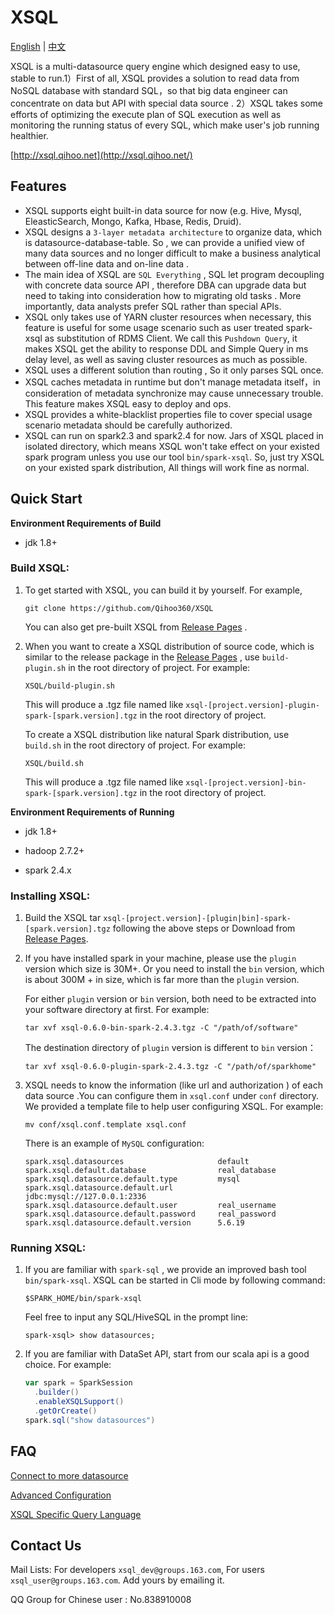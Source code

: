 # XSQL
[English](https://github.com/Qihoo360/XSQL/blob/master/README.md) | [中文](https://github.com/Qihoo360/XSQL/blob/master/README-CN.md)

XSQL is a multi-datasource query engine which designed easy to use, stable to run.1）First of all, XSQL provides a solution to read data from NoSQL database  with standard SQL，so that big data engineer can concentrate on data but API with special data source . 2）XSQL takes some efforts of optimizing the execute plan of SQL execution as well as monitoring the running status of every SQL, which make user's job running healthier.

[http://xsql.qihoo.net](http://xsql.qihoo.net/)

## Features

- XSQL supports eight built-in data source for now (e.g. Hive, Mysql, EleasticSearch, Mongo, Kafka, Hbase, Redis, Druid).
- XSQL designs a `3-layer metadata architecture` to organize data, which is datasource-database-table. So , we can provide a unified view of many data sources and no longer difficult to make a business analytical between off-line data and on-line data .
- The main idea of XSQL are `SQL Everything` , SQL let program decoupling with concrete data source API , therefore DBA can upgrade data but need to taking into consideration how to migrating old tasks . More importantly, data analysts prefer SQL rather than special APIs.
- XSQL only takes use of YARN cluster resources when necessary, this feature is useful for some usage scenario such as user treated spark-xsql as substitution of RDMS Client. We call this `Pushdown Query`, it makes XSQL get the ability to response DDL and Simple Query in ms delay level, as well as saving cluster resources as much as possible.
- XSQL uses a different solution than routing , So it only parses SQL once.
- XSQL caches metadata in runtime but don't manage metadata itself，in consideration of metadata synchronize may cause unnecessary trouble. This feature makes XSQL easy to deploy and ops.
- XSQL provides a white-blacklist properties file to cover special usage scenario metadata should be carefully authorized.
- XSQL can run on spark2.3 and spark2.4 for now. Jars of XSQL placed in isolated directory, which means XSQL won't take effect on your existed spark program unless you use our tool `bin/spark-xsql`. So, just try XSQL on your existed spark distribution, All things will work fine as normal.

## Quick Start

**Environment Requirements of Build**

- jdk 1.8+

### Build XSQL:

1. To get started with XSQL, you can build it by yourself. For example,

   ```
   git clone https://github.com/Qihoo360/XSQL
   ```

   You can also get pre-built XSQL from [Release Pages](https://github.com/Qihoo360/XSQL/releases) .

2. When you want to create a XSQL distribution of source code, which is similar to the release package in the [Release Pages](https://github.com/Qihoo360/XSQL/releases) , use `build-plugin.sh` in the root directory of project. For example:

   ```
   XSQL/build-plugin.sh
   ```

   This will produce a .tgz file named like `xsql-[project.version]-plugin-spark-[spark.version].tgz` in the root directory of project.

   To create a XSQL distribution like natural Spark distribution, use `build.sh` in the root directory of project. For example:

   ```
   XSQL/build.sh
   ```

   This will produce a .tgz file named like `xsql-[project.version]-bin-spark-[spark.version].tgz` in the root directory of project.

**Environment Requirements of Running**

- jdk 1.8+

- hadoop 2.7.2+

- spark 2.4.x

### Installing XSQL:

1. Build the XSQL tar  `xsql-[project.version]-[plugin|bin]-spark-[spark.version].tgz` following the above steps or Download from  [Release Pages](https://github.com/Qihoo360/XSQL/releases).

2. If you have installed spark in your machine, please use the `plugin` version which size is 30M+.  Or you need to install the `bin` version, which is about 300M + in size, which is far more than the `plugin` version.

   For either `plugin` version or `bin` version, both need to be extracted into your software directory at first. For example:

   ```shell
   tar xvf xsql-0.6.0-bin-spark-2.4.3.tgz -C "/path/of/software"
   ```

   The destination directory of `plugin` version is different to `bin` version：

   ```shell
   tar xvf xsql-0.6.0-plugin-spark-2.4.3.tgz -C "/path/of/sparkhome"
   ```

3. XSQL needs to know the information (like url and authorization ) of each data source .You can configure them in `xsql.conf` under `conf` directory. We provided a template file to help user configuring XSQL. For example:

   ```
   mv conf/xsql.conf.template xsql.conf
   ```
   There is an example of `MySQL` configuration:

   ```
   spark.xsql.datasources                     default
   spark.xsql.default.database                real_database
   spark.xsql.datasource.default.type         mysql
   spark.xsql.datasource.default.url          jdbc:mysql://127.0.0.1:2336
   spark.xsql.datasource.default.user         real_username
   spark.xsql.datasource.default.password     real_password
   spark.xsql.datasource.default.version      5.6.19
   ```

### Running XSQL:

1. If you are familiar with `spark-sql` , we provide an improved bash tool `bin/spark-xsql`. XSQL can be started in Cli mode by following command:

   ```shell
   $SPARK_HOME/bin/spark-xsql
   ```

   Feel free to input any SQL/HiveSQL in the prompt line:

   ```
   spark-xsql> show datasources;
   ```

2. If you are familiar with DataSet API, start from our scala api is a good choice. For example:

   ```scala
   var spark = SparkSession
     .builder()
     .enableXSQLSupport()
     .getOrCreate()
   spark.sql("show datasources")
   ```


## FAQ

[Connect to more datasource](http://xsql.qihoo.net/datasources/common/)

[Advanced Configuration](http://xsql.qihoo.net/tutorial/configuration/)

[XSQL Specific Query Language](http://xsql.qihoo.net/tutorial/syntax/)

## Contact Us

Mail Lists: For developers `xsql_dev@groups.163.com`, For users `xsql_user@groups.163.com`. Add yours by emailing it.

QQ Group for Chinese user : No.838910008
